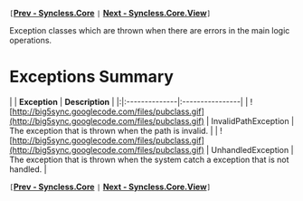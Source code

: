 `[`**[Prev - Syncless.Core](DeveloperAPICore.md)** `|` **[Next - Syncless.Core.View](DeveloperAPICoreView.md)**`]`

Exception classes which are thrown when there are errors in the main logic operations.

# Exceptions Summary #
| | **Exception** | **Description** |
|:|:--------------|:----------------|
| ![http://big5sync.googlecode.com/files/pubclass.gif](http://big5sync.googlecode.com/files/pubclass.gif) | InvalidPathException | The exception that is thrown when the path is invalid. |
| ![http://big5sync.googlecode.com/files/pubclass.gif](http://big5sync.googlecode.com/files/pubclass.gif) | UnhandledException | The exception that is thrown when the system catch a exception that is not handled. |

`[`**[Prev - Syncless.Core](DeveloperAPICore.md)** `|` **[Next - Syncless.Core.View](DeveloperAPICoreView.md)**`]`